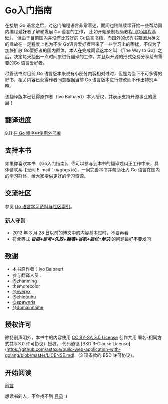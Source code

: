 Go入门指南
=======


在接触 Go 语言之后，对这门编程语言非常着迷，期间也陆陆续续开始一些帮助国内编程爱好者了解和发展 Go 语言的工作，
比如开始录制视频教程[《Go编程基础》](https://github.com/Unknwon/go-fundamental-programming)。
但由于目前国内并没有比较好的 Go语言书籍，而国外的优秀书籍因为英文的缘故在一定程度上也为不少 Go语言爱好者带来了一些学习上的困扰，不仅为了加快扩散 Go爱好者的国内群体，本人在完成阅读这本名叫 《The Way to Go》之后，决定每天抽出一点时间来进行翻译的工作，并且以开源的形式免费分享给有需要的Go 语言爱好者。

尽管该书对目前 Go 语言版本来说有小部分内容相对过时，但是为当下不可多得的好书，相关内容已获得作者同意根据当前 Go 语言版本进行修改而不作出特别声明。

该翻译版本已获得原作者（Ivo Balbaert）本人授权，并表示支持开源事业的发展！

## 翻译进度

9.11 [在 Go 程序中使用外部库](eBook/09.11.md)

## 支持本书

如果你喜欢本书 《Go入门指南》，你可以参与到本书的翻译或纠正工作中来，具体请联系【无闻 E-mail：u#gogs.io】，一同完善本书并帮助壮大 Go 语言在国内的学习群体，给大家提供更好的学习资源。

## 交流社区

参见 [Go 语言学习资料与社区索引](https://github.com/Unknwon/go-study-index)。

### 新人守则

- 2012 年 3 月 28 日以前的博文中的内容基本过时，不要再看
- 符合等式 ***百度+思考+失败+翻墙+谷歌+尝试=解决*** 的问题最好不要发问

## 致谢

- 本书原作者：Ivo Balbaert
- 参与翻译人员：
- [@zhanming](https://github.com/zhanming)
- themorecolor
- [@everyx](https://github.com/everyx)
- [@chidouhu](https://github.com/chidouhu)
- [@spawnris](https://github.com/spawnris)
- [@domainname](https://github.com/domainname)

## 授权许可

除特别声明外，本书中的内容使用
[CC BY-SA 3.0 License](http://creativecommons.org/licenses/by-sa/3.0/)
创作共用 署名-相同方式共享3.0 许可协议）授权，
代码遵循
[BSD 3-Clause License]
(https://github.com/astaxie/build-web-application-with-golang/blob/master/LICENSE.md)
（3 项条款的 BSD 许可协议）。

## 开始阅读

[前言](./eBook/preface.md)

想读书的人，不会找不到 [目录](SUMMARY.md) :)
